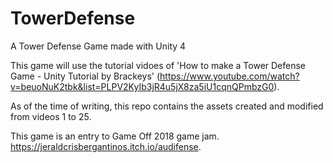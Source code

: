 # TowerDefense
A Tower Defense Game made with Unity 4

This game will use the tutorial vidoes of 'How to make a Tower Defense Game - Unity Tutorial by Brackeys' (https://www.youtube.com/watch?v=beuoNuK2tbk&list=PLPV2KyIb3jR4u5jX8za5iU1cqnQPmbzG0).

As of the time of writing, this repo contains the assets created and modified from videos 1 to 25.

This game is an entry to Game Off 2018 game jam. https://jeraldcrisbergantinos.itch.io/audifense.
